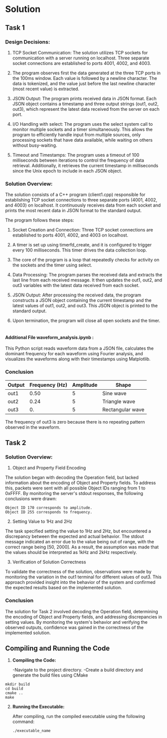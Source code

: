# Solution
## Task 1
### Design Decisions:

1. TCP Socket Communication: The solution utilizes TCP sockets for communication with a server running on localhost. Three separate socket connections are established to ports 4001, 4002, and 4003.

2. The program observes first the data generated at the three TCP ports in the 100ms window. Each value is followed by a newline character. The data is tokenized, and the value just before the last newline character (most recent value) is extracted.

3. JSON Output: The program prints received data in JSON format. Each JSON object contains a timestamp and three output strings (out1, out2, out3), which represent the latest data received from the server on each port.

4. I/O Handling with select: The program uses the select system call to monitor multiple sockets and a timer simultaneously. This allows the program to efficiently handle input from multiple sources, only processing sockets that have data available, while waiting on others without busy-waiting.

5. Timeout and Timestamps: The program uses a timeout of 100 milliseconds between iterations to control the frequency of data retrieval. Additionally, it retrieves the current timestamp in milliseconds since the Unix epoch to include in each JSON object.

### Solution Overview:

The solution consists of a C++ program (client1.cpp) responsible for establishing TCP socket connections to three separate ports (4001, 4002, and 4003) on localhost. It continuously receives data from each socket and prints the most recent data in JSON format to the standard output.

The program follows these steps:

1. Socket Creation and Connection: Three TCP socket connections are established to ports 4001, 4002, and 4003 on localhost.

2. A timer is set up using timerfd_create, and it is configured to trigger every 100 milliseconds. This timer drives the data collection loop.

3. The core of the program is a loop that repeatedly checks for activity on the sockets and the timer using select.

4. Data Processing: The program parses the received data and extracts the last line from each received message. It then updates the out1, out2, and out3 variables with the latest data received from each socket.

5. JSON Output: After processing the received data, the program constructs a JSON object containing the current timestamp and the latest values of out1, out2, and out3. This JSON object is printed to the standard output.

6. Upon termination, the program will close all open sockets and the timer.

#### <br> Additional File waveform_analysis.ipynb : <br>
This Python script reads waveform data from a JSON file, calculates the dominant frequency for each waveform using Fourier analysis, and visualizes the waveforms along with their timestamps using Matplotlib.

### Conclusion
| Output | Frequency (Hz)   | Amplitude | Shape           |
|--------|------------------|-----------|-----------------|
| out1   | 0.50             | 5         | Sine wave       |
| out2   | 0.24             | 5         | Triangle wave   |
| out3   | 0.               | 5         | Rectangular wave|

The frequency of out3 is zero because there is no repeating pattern observed in the waveform.

## Task 2
### Solution Overview:
1. Object and Property Field Encoding

The solution began with decoding the Operation field, but lacked information about the encoding of Object and Property fields. To address this, packets were sent with all possible Object IDs ranging from 1 to 0xFFFF. By monitoring the server's stdout responses, the following conclusions were drawn:

    Object ID 170 corresponds to amplitude.
    Object ID 255 corresponds to frequency.

2. Setting Value to 1Hz and 2Hz

The task specified setting the value to 1Hz and 2Hz, but encountered a discrepancy between the expected and actual behavior. The stdout message indicated an error due to the value being out of range, with the correct range being [50, 2000]. As a result, the assumption was made that the values should be interpreted as 1kHz and 2kHz respectively.

3. Verification of Solution Correctness

To validate the correctness of the solution, observations were made by monitoring the variation in the out1 terminal for different values of out3. This approach provided insight into the behavior of the system and confirmed the expected results based on the implemented solution.

### Conclusion
The solution for Task 2 involved decoding the Operation field, determining the encoding of Object and Property fields, and addressing discrepancies in setting values. By monitoring the system's behavior and verifying the observed outputs, confidence was gained in the correctness of the implemented solution.

## Compiling and Running the Code

1. **Compiling the Code:**

   -Navigate to the project directory.
   -Create a build directory and generate the build files using CMake

 ```
mkdir build
cd build
cmake ..
make
```

2. **Running the Executable:**

   After compiling, run the compiled executable using the following command:

   ```
   ./executable_name
   ```


